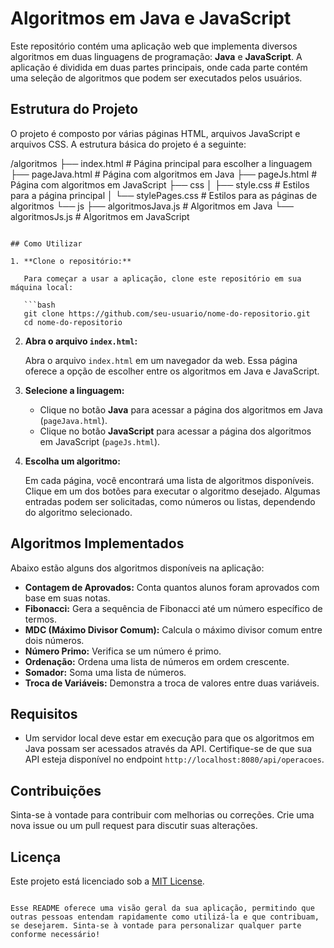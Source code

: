# Algoritmos em Java e JavaScript

Este repositório contém uma aplicação web que implementa diversos algoritmos em duas linguagens de programação: **Java** e **JavaScript**. A aplicação é dividida em duas partes principais, onde cada parte contém uma seleção de algoritmos que podem ser executados pelos usuários.

## Estrutura do Projeto

O projeto é composto por várias páginas HTML, arquivos JavaScript e arquivos CSS. A estrutura básica do projeto é a seguinte:


/algoritmos
├── index.html            # Página principal para escolher a linguagem
├── pageJava.html        # Página com algoritmos em Java
├── pageJs.html          # Página com algoritmos em JavaScript
├── css
│   ├── style.css        # Estilos para a página principal
│   └── stylePages.css   # Estilos para as páginas de algoritmos
└── js
    ├── algoritmosJava.js # Algoritmos em Java
    └── algoritmosJs.js   # Algoritmos em JavaScript
```

## Como Utilizar

1. **Clone o repositório:**

   Para começar a usar a aplicação, clone este repositório em sua máquina local:

   ```bash
   git clone https://github.com/seu-usuario/nome-do-repositorio.git
   cd nome-do-repositorio
   ```

2. **Abra o arquivo `index.html`:**

   Abra o arquivo `index.html` em um navegador da web. Essa página oferece a opção de escolher entre os algoritmos em Java e JavaScript.

3. **Selecione a linguagem:**

   - Clique no botão **Java** para acessar a página dos algoritmos em Java (`pageJava.html`).
   - Clique no botão **JavaScript** para acessar a página dos algoritmos em JavaScript (`pageJs.html`).

4. **Escolha um algoritmo:**

   Em cada página, você encontrará uma lista de algoritmos disponíveis. Clique em um dos botões para executar o algoritmo desejado. Algumas entradas podem ser solicitadas, como números ou listas, dependendo do algoritmo selecionado.

## Algoritmos Implementados

Abaixo estão alguns dos algoritmos disponíveis na aplicação:

- **Contagem de Aprovados:** Conta quantos alunos foram aprovados com base em suas notas.
- **Fibonacci:** Gera a sequência de Fibonacci até um número específico de termos.
- **MDC (Máximo Divisor Comum):** Calcula o máximo divisor comum entre dois números.
- **Número Primo:** Verifica se um número é primo.
- **Ordenação:** Ordena uma lista de números em ordem crescente.
- **Somador:** Soma uma lista de números.
- **Troca de Variáveis:** Demonstra a troca de valores entre duas variáveis.

## Requisitos

- Um servidor local deve estar em execução para que os algoritmos em Java possam ser acessados através da API. Certifique-se de que sua API esteja disponível no endpoint `http://localhost:8080/api/operacoes`.

## Contribuições

Sinta-se à vontade para contribuir com melhorias ou correções. Crie uma nova issue ou um pull request para discutir suas alterações.

## Licença

Este projeto está licenciado sob a [MIT License](LICENSE).

```

Esse README oferece uma visão geral da sua aplicação, permitindo que outras pessoas entendam rapidamente como utilizá-la e que contribuam, se desejarem. Sinta-se à vontade para personalizar qualquer parte conforme necessário!